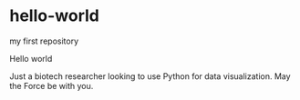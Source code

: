 # hello-world
my first repository

Hello world

Just a biotech researcher looking to use Python for data visualization.
May the Force be with you.
